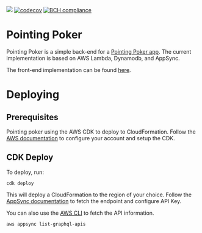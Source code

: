 ![](https://github.com/jmartinezhern/pointing_poker/workflows/Python%20package/badge.svg)
[![codecov](https://codecov.io/gh/jmartinezhern/pointing_poker/branch/master/graph/badge.svg)](https://codecov.io/gh/jmartinezhern/pointing_poker)
[![BCH compliance](https://bettercodehub.com/edge/badge/jmartinezhern/pointing_poker?branch=master)](https://bettercodehub.com/)

# Pointing Poker

Pointing Poker is a simple back-end for a [Pointing Poker app](https://pointingpoker.app). The current implementation is based on AWS Lambda, Dynamodb, and AppSync.

The front-end implementation can be found [here](https://github.com/jmartinezhern/pointing-poker-web-app).

# Deploying

## Prerequisites

Pointing poker using the AWS CDK to deploy to CloudFormation. Follow the [AWS documentation](https://docs.aws.amazon.com/cdk/latest/guide/getting_started.html) to configure your account and setup the CDK. 

## CDK Deploy

To deploy, run:

```shell script
cdk deploy
```

This will deploy a CloudFormation to the region of your choice. Follow the [AppSync documentation](https://docs.aws.amazon.com/appsync/latest/devguide/quickstart.html) to fetch the endpoint and configure API Key.

You can also use the [AWS CLI](https://aws.amazon.com/cli/) to fetch the API information.

```shell script
aws appsync list-graphql-apis
```
